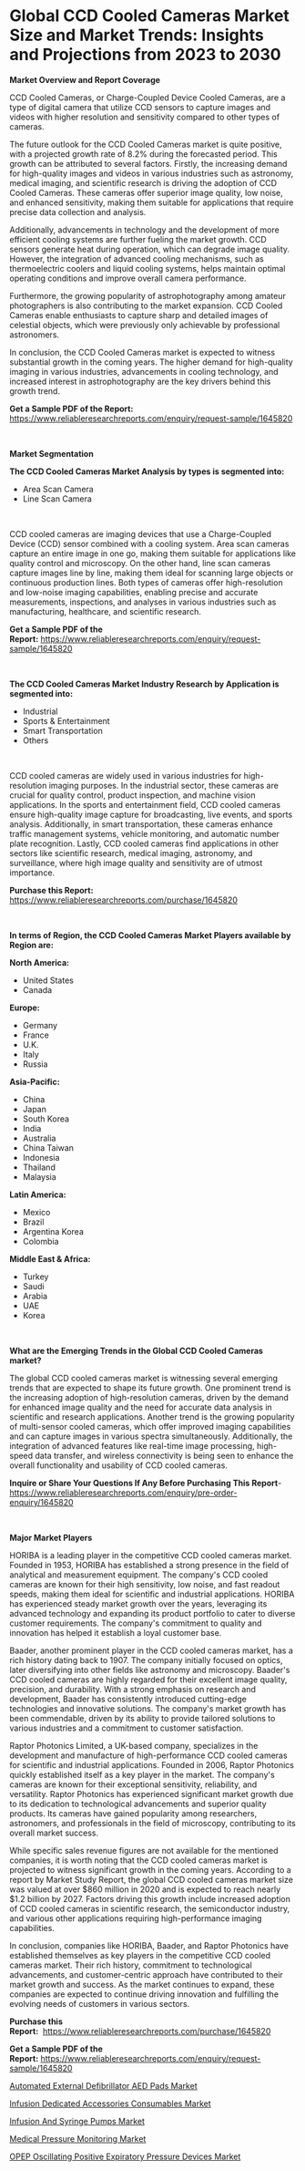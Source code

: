 <p><h1>Global CCD Cooled Cameras Market Size and Market Trends: Insights and Projections from 2023 to 2030</h1></p><p><strong>Market Overview and Report Coverage</strong></p>
<p><p>CCD Cooled Cameras, or Charge-Coupled Device Cooled Cameras, are a type of digital camera that utilize CCD sensors to capture images and videos with higher resolution and sensitivity compared to other types of cameras.</p><p>The future outlook for the CCD Cooled Cameras market is quite positive, with a projected growth rate of 8.2% during the forecasted period. This growth can be attributed to several factors. Firstly, the increasing demand for high-quality images and videos in various industries such as astronomy, medical imaging, and scientific research is driving the adoption of CCD Cooled Cameras. These cameras offer superior image quality, low noise, and enhanced sensitivity, making them suitable for applications that require precise data collection and analysis.</p><p>Additionally, advancements in technology and the development of more efficient cooling systems are further fueling the market growth. CCD sensors generate heat during operation, which can degrade image quality. However, the integration of advanced cooling mechanisms, such as thermoelectric coolers and liquid cooling systems, helps maintain optimal operating conditions and improve overall camera performance.</p><p>Furthermore, the growing popularity of astrophotography among amateur photographers is also contributing to the market expansion. CCD Cooled Cameras enable enthusiasts to capture sharp and detailed images of celestial objects, which were previously only achievable by professional astronomers.</p><p>In conclusion, the CCD Cooled Cameras market is expected to witness substantial growth in the coming years. The higher demand for high-quality imaging in various industries, advancements in cooling technology, and increased interest in astrophotography are the key drivers behind this growth trend.</p></p>
<p><strong>Get a Sample PDF of the Report:</strong> <a href="https://www.reliableresearchreports.com/enquiry/request-sample/1645820">https://www.reliableresearchreports.com/enquiry/request-sample/1645820</a></p>
<p>&nbsp;</p>
<p><strong>Market Segmentation</strong></p>
<p><strong>The CCD Cooled Cameras Market Analysis by types is segmented into:</strong></p>
<p><ul><li>Area Scan Camera</li><li>Line Scan Camera</li></ul></p>
<p>&nbsp;</p>
<p><p>CCD cooled cameras are imaging devices that use a Charge-Coupled Device (CCD) sensor combined with a cooling system. Area scan cameras capture an entire image in one go, making them suitable for applications like quality control and microscopy. On the other hand, line scan cameras capture images line by line, making them ideal for scanning large objects or continuous production lines. Both types of cameras offer high-resolution and low-noise imaging capabilities, enabling precise and accurate measurements, inspections, and analyses in various industries such as manufacturing, healthcare, and scientific research.</p></p>
<p><strong>Get a Sample PDF of the Report:</strong>&nbsp;<a href="https://www.reliableresearchreports.com/enquiry/request-sample/1645820">https://www.reliableresearchreports.com/enquiry/request-sample/1645820</a></p>
<p>&nbsp;</p>
<p><strong>The CCD Cooled Cameras Market Industry Research by Application is segmented into:</strong></p>
<p><ul><li>Industrial</li><li>Sports & Entertainment</li><li>Smart Transportation</li><li>Others</li></ul></p>
<p>&nbsp;</p>
<p><p>CCD cooled cameras are widely used in various industries for high-resolution imaging purposes. In the industrial sector, these cameras are crucial for quality control, product inspection, and machine vision applications. In the sports and entertainment field, CCD cooled cameras ensure high-quality image capture for broadcasting, live events, and sports analysis. Additionally, in smart transportation, these cameras enhance traffic management systems, vehicle monitoring, and automatic number plate recognition. Lastly, CCD cooled cameras find applications in other sectors like scientific research, medical imaging, astronomy, and surveillance, where high image quality and sensitivity are of utmost importance.</p></p>
<p><strong>Purchase this Report:</strong>&nbsp; <a href="https://www.reliableresearchreports.com/purchase/1645820">https://www.reliableresearchreports.com/purchase/1645820</a></p>
<p>&nbsp;</p>
<p><strong>In terms of Region, the CCD Cooled Cameras Market Players available by Region are:</strong></p>
<p>
    <p> <strong> North America: </strong>
        <ul>
            <li>United States</li>
            <li>Canada</li>
        </ul>
        </p> 
    <p> <strong> Europe: </strong>
        <ul>
            <li>Germany</li>
            <li>France</li>
            <li>U.K.</li>
            <li>Italy</li>
            <li>Russia</li>
        </ul>
        </p> 
    <p> <strong> Asia-Pacific: </strong>
        <ul>
            <li>China</li>
            <li>Japan</li>
            <li>South Korea</li>
            <li>India</li>
            <li>Australia</li>
            <li>China Taiwan</li>
            <li>Indonesia</li>
            <li>Thailand</li>
            <li>Malaysia</li>
        </ul>
        </p> 
    <p> <strong> Latin America: </strong>
        <ul>
            <li>Mexico</li>
            <li>Brazil</li>
            <li>Argentina Korea</li>
            <li>Colombia</li>
        </ul>
        </p> 
    <p> <strong> Middle East & Africa: </strong>
        <ul>
            <li>Turkey</li>
            <li>Saudi</li>
            <li>Arabia</li>
            <li>UAE</li>
            <li>Korea</li>
        </ul>
    </p>
    </p>
<p>&nbsp;</p>
<p><strong>What are the Emerging Trends in the Global CCD Cooled Cameras market?</strong></p>
<p><p>The global CCD cooled cameras market is witnessing several emerging trends that are expected to shape its future growth. One prominent trend is the increasing adoption of high-resolution cameras, driven by the demand for enhanced image quality and the need for accurate data analysis in scientific and research applications. Another trend is the growing popularity of multi-sensor cooled cameras, which offer improved imaging capabilities and can capture images in various spectra simultaneously. Additionally, the integration of advanced features like real-time image processing, high-speed data transfer, and wireless connectivity is being seen to enhance the overall functionality and usability of CCD cooled cameras.</p></p>
<p><strong>Inquire or Share Your Questions If Any Before Purchasing This Report</strong>- <a href="https://www.reliableresearchreports.com/enquiry/pre-order-enquiry/1645820">https://www.reliableresearchreports.com/enquiry/pre-order-enquiry/1645820</a></p>
<p>&nbsp;</p>
<p><strong>Major Market Players</strong></p>
<p><p>HORIBA is a leading player in the competitive CCD cooled cameras market. Founded in 1953, HORIBA has established a strong presence in the field of analytical and measurement equipment. The company's CCD cooled cameras are known for their high sensitivity, low noise, and fast readout speeds, making them ideal for scientific and industrial applications. HORIBA has experienced steady market growth over the years, leveraging its advanced technology and expanding its product portfolio to cater to diverse customer requirements. The company's commitment to quality and innovation has helped it establish a loyal customer base.</p><p>Baader, another prominent player in the CCD cooled cameras market, has a rich history dating back to 1907. The company initially focused on optics, later diversifying into other fields like astronomy and microscopy. Baader's CCD cooled cameras are highly regarded for their excellent image quality, precision, and durability. With a strong emphasis on research and development, Baader has consistently introduced cutting-edge technologies and innovative solutions. The company's market growth has been commendable, driven by its ability to provide tailored solutions to various industries and a commitment to customer satisfaction.</p><p>Raptor Photonics Limited, a UK-based company, specializes in the development and manufacture of high-performance CCD cooled cameras for scientific and industrial applications. Founded in 2006, Raptor Photonics quickly established itself as a key player in the market. The company's cameras are known for their exceptional sensitivity, reliability, and versatility. Raptor Photonics has experienced significant market growth due to its dedication to technological advancements and superior quality products. Its cameras have gained popularity among researchers, astronomers, and professionals in the field of microscopy, contributing to its overall market success.</p><p>While specific sales revenue figures are not available for the mentioned companies, it is worth noting that the CCD cooled cameras market is projected to witness significant growth in the coming years. According to a report by Market Study Report, the global CCD cooled cameras market size was valued at over $860 million in 2020 and is expected to reach nearly $1.2 billion by 2027. Factors driving this growth include increased adoption of CCD cooled cameras in scientific research, the semiconductor industry, and various other applications requiring high-performance imaging capabilities.</p><p>In conclusion, companies like HORIBA, Baader, and Raptor Photonics have established themselves as key players in the competitive CCD cooled cameras market. Their rich history, commitment to technological advancements, and customer-centric approach have contributed to their market growth and success. As the market continues to expand, these companies are expected to continue driving innovation and fulfilling the evolving needs of customers in various sectors.</p></p>
<p><strong>Purchase this Report:</strong>&nbsp;&nbsp;<a href="https://www.reliableresearchreports.com/purchase/1645820">https://www.reliableresearchreports.com/purchase/1645820</a></p>
<p></p>
<p><strong>Get a Sample PDF of the Report:</strong>&nbsp;<a href="https://www.reliableresearchreports.com/enquiry/request-sample/1645820">https://www.reliableresearchreports.com/enquiry/request-sample/1645820</a></p>
<p><p><a href="https://medium.com/@rosaerluke/automated-external-defibrillator-aed-pads-market-size-and-market-trends-complete-industry-overview-e9c5363917ba">Automated External Defibrillator AED Pads Market</a></p><p><a href="https://medium.com/@lloydgrimes52/infusion-dedicated-accessories-consumables-market-size-market-outlook-and-market-forecast-2023-to-d3a6f6900286">Infusion Dedicated Accessories Consumables Market</a></p><p><a href="https://medium.com/@adolfoadams1988/infusion-and-syringe-pumps-market-insight-market-trends-growth-forecasted-from-2023-to-2030-d79b12678b50">Infusion And Syringe Pumps Market</a></p><p><a href="https://medium.com/@roscoemayer1990/medical-pressure-monitoring-market-outlook-industry-overview-and-forecast-2023-to-2030-a68a117589ea">Medical Pressure Monitoring Market</a></p><p><a href="https://medium.com/@noemiharvey05/opep-oscillating-positive-expiratory-pressure-devices-market-analysis-its-cagr-market-44b27244780a">OPEP Oscillating Positive Expiratory Pressure Devices Market</a></p></p>